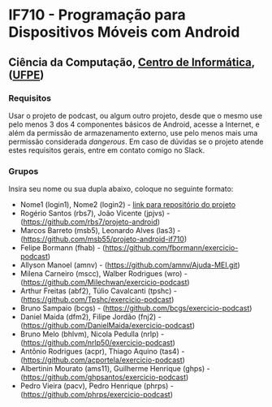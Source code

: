 # IF710 - Programação para Dispositivos Móveis com Android

## Ciência da Computação, [Centro de Informática](http://www.cin.ufpe.br), ([UFPE](http://www.ufpe.br))

### Requisitos

Usar o projeto de podcast, ou algum outro projeto, desde que o mesmo use pelo menos 3 dos 4 componentes básicos de Android, acesse a Internet, e além da permissão de armazenamento externo, use pelo menos mais uma permissão considerada _dangerous_. Em caso de dúvidas se o projeto atende estes requisitos gerais, entre em contato comigo no Slack.

### Grupos

Insira seu nome ou sua dupla abaixo, coloque no seguinte formato: 

- Nome1 (login1), Nome2 (login2) -  [link para repositório do projeto](http://github.com/repositorio)
- Rogério Santos (rbs7), João Vicente (jpjvs) - (https://github.com/rbs7/projeto-android)
- Marcos Barreto (msb5), Leonardo Alves (las3) -  (https://github.com/msb55/projeto-android-if710)
- Felipe Bormann (fhab) - (https://github.com/fbormann/exercicio-podcast)
- Allyson Manoel (amnv) - (https://github.com/amnv/Ajuda-MEI.git)
- Milena Carneiro (mscc), Walber Rodrigues (wro) - (https://github.com/Milechwan/exercicio-podcast)
- Arthur Freitas (abf2), Túlio Cavalcanti (tpshc) - (https://github.com/Tpshc/exercicio-podcast)
- Bruno Sampaio (bcgs) - (https://github.com/bcgs/exercicio-podcast)
- Daniel Maida (dfm2), Filipe Jordão (fnj2) - (https://github.com/DanielMaida/exercicio-podcast)
- Bruno Melo (bhlvm), Nicola Pedulla (nrlp) - (https://github.com/nrlp50/exercicio-podcast)
- Antônio Rodrigues (acpr), Thiago Aquino (tas4) - (https://github.com/acportela/exercicio-podcast)
- Albertinin Mourato (ams11), Guilherme Henrique (ghps) - (https://github.com/ghpsantos/exercicio-podcast)
- Pedro Vieira (pacv), Pedro Henrique (phrps) - (https://github.com/phrps/exercicio-podcast)